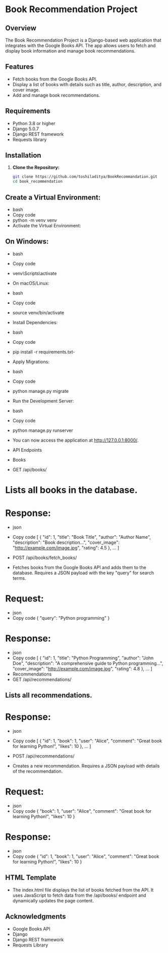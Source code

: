 # Book Recommendation Project

## Overview

The Book Recommendation Project is a Django-based web application that integrates with the Google Books API. The app allows users to fetch and display book information and manage book recommendations.

## Features

- Fetch books from the Google Books API.
- Display a list of books with details such as title, author, description, and cover image.
- Add and manage book recommendations.

## Requirements

- Python 3.8 or higher
- Django 5.0.7
- Django REST framework
- Requests library

## Installation

1. **Clone the Repository:**

   ```bash
   git clone https://github.com/toshiladitya/BookRecommandation.git
   cd book_recommendation

## Create a Virtual Environment:

- bash
- Copy code
- python -m venv venv
- Activate the Virtual Environment:

## On Windows:

- bash
- Copy code
- venv\Scripts\activate
- On macOS/Linux:

- bash
- Copy code
- source venv/bin/activate
- Install Dependencies:

- bash
- Copy code
- pip install -r requirements.txt- 
- Apply Migrations:

- bash
- Copy code
- python manage.py migrate
- Run the Development Server:

- bash
- Copy code
- python manage.py runserver
- You can now access the application at http://127.0.0.1:8000/.

- API Endpoints
- Books
- GET /api/books/

# Lists all books in the database.

# Response:

- json
- Copy code
[
  {
    "id": 1,
    "title": "Book Title",
    "author": "Author Name",
    "description": "Book description...",
    "cover_image": "http://example.com/image.jpg",
    "rating": 4.5
  },
  ...
]
- POST /api/books/fetch_books/

- Fetches books from the Google Books API and adds them to the database. Requires a JSON payload with the key "query" for search terms.

# Request:

- json
- Copy code
{
  "query": "Python programming"
}
# Response:

- json
- Copy code
[
  {
    "id": 1,
    "title": "Python Programming",
    "author": "John Doe",
    "description": "A comprehensive guide to Python programming...",
    "cover_image": "http://example.com/image.jpg",
    "rating": 4.8
  },
  ...
]
- Recommendations
- GET /api/recommendations/

## Lists all recommendations.

# Response:

- json
- Copy code
[
  {
    "id": 1,
    "book": 1,
    "user": "Alice",
    "comment": "Great book for learning Python!",
    "likes": 10
  },
  ...
]
- POST /api/recommendations/

- Creates a new recommendation. Requires a JSON payload with details of the recommendation.

# Request:

- json
- Copy code
{
  "book": 1,
  "user": "Alice",
  "comment": "Great book for learning Python!",
  "likes": 10
}
# Response:

- json
- Copy code
{
  "id": 1,
  "book": 1,
  "user": "Alice",
  "comment": "Great book for learning Python!",
  "likes": 10
}

## HTML Template
- The index.html file displays the list of books fetched from the API. It uses JavaScript to fetch data from the /api/books/ endpoint and dynamically updates the page content.


## Acknowledgments
- Google Books API
- Django
- Django REST framework
- Requests Library